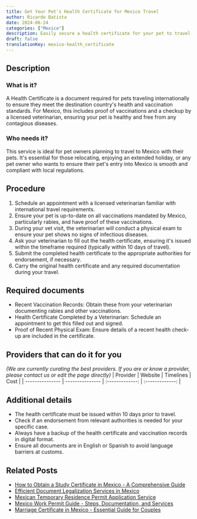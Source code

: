 ```yaml
---
title: Get Your Pet's Health Certificate for Mexico Travel
author: Ricardo Batista
date: 2024-06-24
categories: ["Mexico"]
description: Easily secure a health certificate for your pet to travel into Mexico. Step-by-step guide and required documents explained.
draft: false
translationKey: mexico-health_certificate
---
```


## Description
### What is it?
A Health Certificate is a document required for pets traveling internationally to ensure they meet the destination country's health and vaccination standards. For Mexico, this includes proof of vaccinations and a checkup by a licensed veterinarian, ensuring your pet is healthy and free from any contagious diseases.

### Who needs it?
This service is ideal for pet owners planning to travel to Mexico with their pets. It's essential for those relocating, enjoying an extended holiday, or any pet owner who wants to ensure their pet's entry into Mexico is smooth and compliant with local regulations.

## Procedure

1. Schedule an appointment with a licensed veterinarian familiar with international travel requirements.
2. Ensure your pet is up-to-date on all vaccinations mandated by Mexico, particularly rabies, and have proof of these vaccinations.
3. During your vet visit, the veterinarian will conduct a physical exam to ensure your pet shows no signs of infectious diseases.
4. Ask your veterinarian to fill out the health certificate, ensuring it's issued within the timeframe required (typically within 10 days of travel).
5. Submit the completed health certificate to the appropriate authorities for endorsement, if necessary.
6. Carry the original health certificate and any required documentation during your travel.


## Required documents

- Recent Vaccination Records: Obtain these from your veterinarian documenting rabies and other vaccinations.
- Health Certificate Completed by a Veterinarian: Schedule an appointment to get this filled out and signed.
- Proof of Recent Physical Exam: Ensure details of a recent health check-up are included in the certificate.


## Providers that can do it for you
_(We are currently curating the best providers. If you are or know a provider, please contact us or edit the page directly)_
| Provider        |     Website     |     Timelines    |       Cost      |
| --------------- | --------------- |  :-------------: | :-------------: |

## Additional details

- The health certificate must be issued within 10 days prior to travel.
- Check if an endorsement from relevant authorities is needed for your specific case.
- Always have a backup of the health certificate and vaccination records in digital format.
- Ensure all documents are in English or Spanish to avoid language barriers at customs.

## Related Posts

- [How to Obtain a Study Certificate in Mexico - A Comprehensive Guide](https://tramitit.com/english/guides/mexico/study_certificate/)
- [Efficient Document Legalization Services in Mexico](https://tramitit.com/english/guides/mexico/document_legalization/)
- [Mexican Temporary Residence Permit Application Service](https://tramitit.com/english/guides/mexico/temporary_residence_permit/)
- [Mexico Work Permit Guide - Steps, Documentation, and Services](https://tramitit.com/english/guides/mexico/work_permit/)
- [Marriage Certificate in Mexico - Essential Guide for Couples](https://tramitit.com/english/guides/mexico/marriage_certificate/)